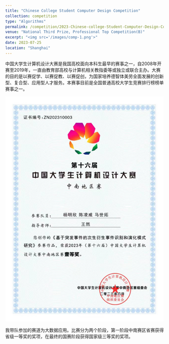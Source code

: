```yaml
---
title: "Chinese College Student Computer Design Competition"
collection: competition
type: "Algorithms"
permalink: /competition/2023-Chinese-college-Student-Computer-Design-Competition
venue: "National Third Prize, Professional Top Competition(B)"
excerpt: "<img src='/images/comp-1.png'>"
date: 2023-07-25
location: "Shanghai"
---
```


中国大学生计算机设计大赛是我国高校面向本科生最早的赛事之一，自2008年开赛至2019年，一直由教育部高校与计算机相关教指委等或独立或联合主办。大赛的目的是以赛促学、以赛促教、以赛促创，为国家培养德智体美劳全面发展的创新型、复合型、应用型人才服务。本赛事目前是全国普通高校大学生竞赛排行榜榜单赛事之一。

<img src='/images/comp-2.png'>

我带队参加的赛道为大数据应用。比赛分为两个阶段，第一阶段中南赛区省赛获得省级一等奖的奖项，在最终的国赛阶段获得国家级三等奖的奖项。


